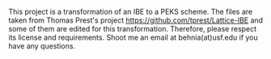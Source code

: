This project is a transformation of an IBE to a PEKS scheme. The files are taken from Thomas Prest's project https://github.com/tprest/Lattice-IBE and some of them are edited for this  transformation. Therefore, please respect its license and requirements. Shoot me an email at behnia(at)usf.edu if you have any questions. 
